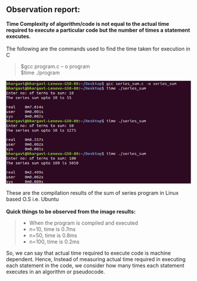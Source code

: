 ## Observation report:<br>

__Time Complexity of algorithm/code is not equal to the actual time required to execute a particular code but the number of times a statement executes.__<br><br>
The following are the commands used to find the time taken for execution in C
	
> $gcc program.c – o program<br>
> $time ./program<br>

<!-- <img src="file://IMG_20181123_115829.jpg" alt="alt text" width="200"/> -->
![Compiled program results in C](program-compiled.png)

These are the compilation results of the sum of series program in Linux based O.S i.e. Ubuntu<br><br>
__Quick things to be observed from the image results:__
>* When the program is compiled and executed 
>* n=10, time is 0.7ms<br>
>* n=50, time is 0.8ms<br>
>* n=100, time is 0.2ms<br>

So, we can say that actual time required to execute code is machine dependent.
Hence, Instead of measuring actual time required in executing each statement in the code, we consider how many times each statement executes in an algorithm or pseudocode.
